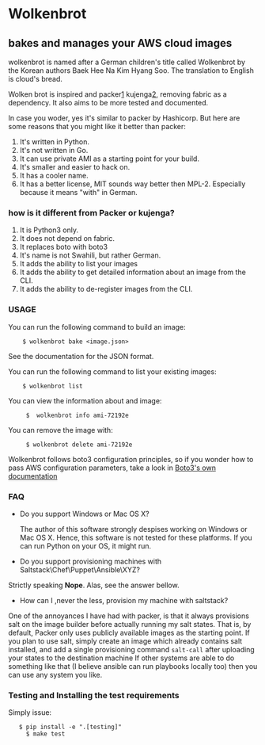# Wolkenbrot

## bakes and manages your AWS cloud images

wolkenbrot is named after a German children's title called Wolkenbrot by
the Korean authors Baek Hee Na Kim Hyang Soo. The translation to English is
cloud's bread.

Wolken brot is inspired and packer[1] kujenga[2], removing fabric as a
dependency. It also aims to be more tested and documented.

In case you woder, yes it's similar to packer by Hashicorp.
But here are some reasons that you might like it better than packer:

1. It's written in Python.
2. It's not written in Go.
3. It can use private AMI as a starting point for your build.
4. It's smaller and easier to hack on.
5. It has a cooler name.
6. It has a better license, MIT sounds way better then MPL-2. Especially because it means "with" in German.

### how is it different from Packer or kujenga?

1. It is Python3 only.
2. It does not depend on fabric.
3. It replaces boto with boto3
4. It's name is not Swahili, but rather German.
5. It adds the ability to list your images
6. It adds the ability to get detailed information about an image from the CLI.
7. It adds the ability to de-register images from the CLI.

[1]: https://github.com/macd/kujenga
[2]: https://www.packer.io/

### USAGE

You can run the following command to build an image:

```
    $ wolkenbrot bake <image.json>
```

See the documentation for the JSON format.

You can run the following command to list your existing images:

```
    $ wolkenbrot list
```

You can view the information about and image:

```
	 $  wolkenbrot info ami-72192e
```

You can remove the image with:

```
	 $ wolkenbrot delete ami-72192e
```

Wolkenbrot follows boto3 configuration principles, so if you wonder how to
pass AWS configuration parameters, take a look in [Boto3's own documentation][2]

[3]: http://boto3.readthedocs.io/en/latest/guide/configuration.html

### FAQ

 * Do you support Windows or Mac OS X?

   The author of this software strongly despises working on Windows or
	 Mac OS X. Hence, this software is not tested for these platforms.
	 If you can run Python on your OS, it might run.

 * Do you support provisioning machines with Saltstack\Chef\Puppet\Ansible\XYZ?

  Strictly speaking **Nope**. Alas, see the answer bellow.

 * How can I ,never the less, provision my machine with saltstack?

 One of the annoyances I have had with packer, is that it always provisions salt
 on the image builder before actually running my salt states.
 That is, by default, Packer only uses publicly available images as the starting point.
 If you plan to use salt, simply create an image which already contains salt installed,
 and add a single provisioning command `salt-call` after uploading your states to the destination machine
 If other systems are able to do something like that (I believe ansible can run playbooks locally too) then
 you can use any system you like.


### Testing and Installing the test requirements

Simply issue:

```
   $ pip install -e ".[testing]"
	 $ make test
```

